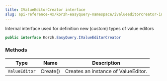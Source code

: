 ```yaml
---
title: IValueEditorCreator interface
slug: api-reference-4x/korzh-easyquery-namespace/ivalueeditorcreator-interface
---
```


Internal interface used for definition new (custom) types of value editors
```csharp
public interface Korzh.EasyQuery.IValueEditorCreator

```

### Methods

| Type | Name | Description | 
| --- | --- | --- | 
| `ValueEditor` | Create() | Creates an instance of ValueEditor. |